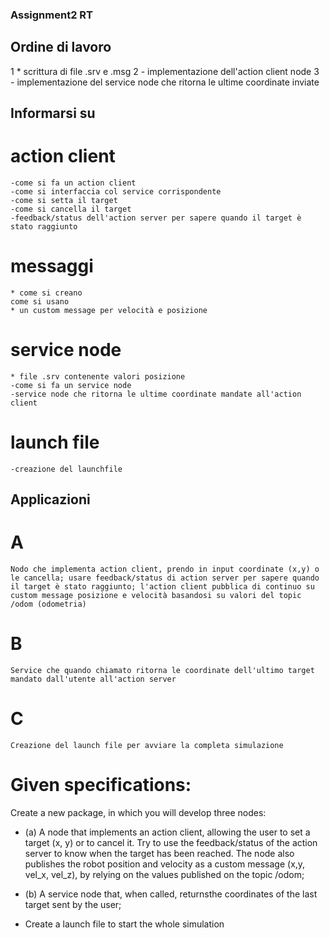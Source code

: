 ### Assignment2 RT

## Ordine di lavoro
1 * scrittura di file .srv e .msg
2 - implementazione dell'action client node
3 - implementazione del service node che ritorna le ultime coordinate inviate
## Informarsi su
	
# action client
	-come si fa un action client
	-come si interfaccia col service corrispondente
	-come si setta il target
	-come si cancella il target
	-feedback/status dell'action server per sapere quando il target è stato raggiunto

# messaggi	
	* come si creano
	come si usano
	* un custom message per velocità e posizione

# service node
	* file .srv contenente valori posizione
	-come si fa un service node
	-service node che ritorna le ultime coordinate mandate all'action client

# launch file
	-creazione del launchfile


## Applicazioni
# A
	Nodo che implementa action client, prendo in input coordinate (x,y) o le cancella; usare feedback/status di action server per sapere quando il target è stato raggiunto; l'action client pubblica di continuo su custom message posizione e velocità basandosi su valori del topic /odom (odometria)

# B
	Service che quando chiamato ritorna le coordinate dell'ultimo target mandato dall'utente all'action server

# C 
	Creazione del launch file per avviare la completa simulazione
















# Given specifications:

Create a new package, in which you will develop three nodes:
- (a) A node that implements an action client, allowing the user to set a target (x, y) or to cancel it. Try to use the feedback/status of the action server to know when the target has been reached. The node also publishes the robot position and velocity as a custom message (x,y, vel_x, vel_z), by relying on the values published on the
topic /odom;
- (b) A service node that, when called, returnsthe coordinates of the last target sent by the user;

- Create a launch file to start the whole simulation


